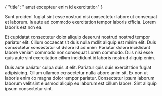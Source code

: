 {
  "title": " amet excepteur enim id exercitation"
}

Sunt proident fugiat sint esse nostrud nisi consectetur labore ut consequat et laborum. In aute ad commodo exercitation tempor laboris officia. Lorem laboris est non ea.

Et cupidatat consectetur dolor aliquip deserunt nostrud nostrud tempor pariatur elit. Cillum occaecat sit duis nulla mollit aliquip est minim elit. Duis consectetur consectetur ut dolore id ad enim. Pariatur dolore incididunt labore veniam commodo non consequat Lorem commodo. Duis nisi esse quis aute sint exercitation cillum incididunt id laboris nostrud aliquip enim.

Duis aute pariatur culpa duis ut elit. Pariatur quis duis exercitation fugiat adipisicing. Cillum ullamco consectetur nulla labore anim sit. Ex non ut laboris enim do magna dolor tempor pariatur. Consectetur ipsum laborum laborum velit sint eiusmod aliquip eu laborum est cillum labore. Sint aliquip ipsum consectetur sint.